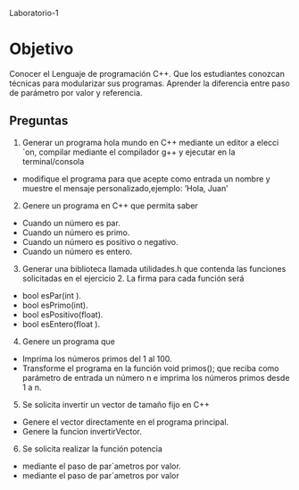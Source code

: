 Laboratorio-1 
# Objetivo
Conocer el Lenguaje de programación C++.
Que los estudiantes conozcan técnicas para modularizar sus programas.
Aprender la diferencia entre paso de parámetro por valor y referencia.
## Preguntas
1. Generar un programa hola mundo en C++ mediante un editor a elecci´on, compilar mediante el compilador g++ y ejecutar en la terminal/consola
  - modifique el programa para que acepte como entrada un nombre y muestre el mensaje personalizado,ejemplo: ’Hola, Juan’
2. Genere un programa en C++ que permita saber
  - Cuando un número es par.
  - Cuando un número es primo.
  - Cuando un número es positivo o negativo.
  - Cuando un número es entero.
3. Generar una biblioteca llamada utilidades.h que contenda las funciones solicitadas en el ejercicio 2. La
firma para cada función será
  - bool esPar(int ).
  - bool esPrimo(int).
  - bool esPositivo(float).
  - bool esEntero(float ).
4. Genere un programa que
  - Imprima los números primos del 1 al 100.
  - Transforme el programa en la función void primos(); que reciba como parámetro de entrada un
  número n e imprima los números primos desde 1 a n.
5. Se solicita invertir un vector de tamaño fijo en C++
  - Genere el vector directamente en el programa principal.
  - Genere la funcion invertirVector.
6. Se solicita realizar la función potencia
  - mediante el paso de par´ametros por valor.
  - mediante el paso de par´ametros por valor
